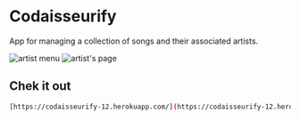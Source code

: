 # Codaisseurify

App for managing a collection of songs and their associated artists.

 <img src="http://res.cloudinary.com/mdfchucknorris/image/upload/v1512379575/Screenshot_from_2017-12-04_10-20-27_xd0kjc.png"
 alt="artist menu" />
 <img src="http://res.cloudinary.com/mdfchucknorris/image/upload/v1512379815/Screenshot_from_2017-12-04_10-29-55_zo8n2o.png" display="block" margin-top="20"
 alt="artist's page" />

 ## Chek it out

 ```bash
[https://codaisseurify-12.herokuapp.com/](https://codaisseurify-12.herokuapp.com/)
 ```
